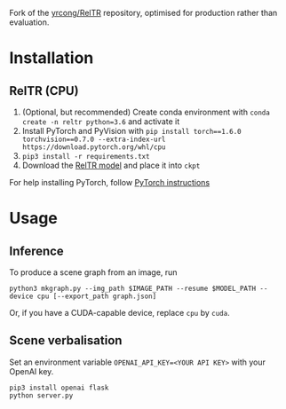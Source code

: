 Fork of the [yrcong/RelTR](https://github.com/yrcong/RelTR/) repository, optimised for production rather than evaluation. 


# Installation

## RelTR (CPU)

1. (Optional, but recommended) Create conda environment with `conda create -n reltr python=3.6` and activate it
2. Install PyTorch and PyVision with `pip install torch==1.6.0 torchvision==0.7.0 --extra-index-url https://download.pytorch.org/whl/cpu`
3. `pip3 install -r requirements.txt`
4. Download the [RelTR model](https://drive.google.com/open?id=1id6oD_iwiNDD6HyCn2ORgRTIKkPD3tUD) and place it into `ckpt`

For help installing PyTorch, follow [PyTorch instructions](https://pytorch.org/get-started/locally/#supported-linux-distributions)

# Usage

## Inference

To produce a scene graph from an image, run

```shell
python3 mkgraph.py --img_path $IMAGE_PATH --resume $MODEL_PATH --device cpu [--export_path graph.json]
```

Or, if you have a CUDA-capable device, replace `cpu` by `cuda`.

## Scene verbalisation

Set an environment variable `OPENAI_API_KEY=<YOUR API KEY>` with your OpenAI key.

````shell
pip3 install openai flask
python server.py
````
